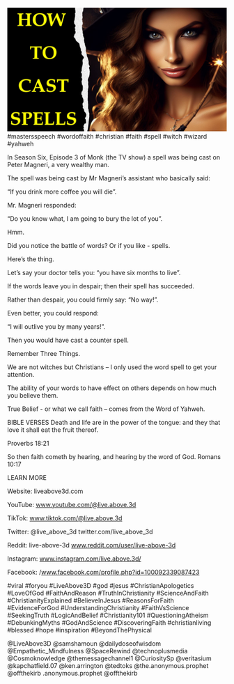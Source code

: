 ![Video cover image](cover.jpg)
#mastersspeech #wordoffaith #christian #faith #spell #witch #wizard #yahweh

In Season Six, Episode 3 of Monk (the TV show) a spell was being cast on Peter Magneri, a very wealthy man.

The spell was being cast by Mr Magneri’s assistant who basically said:

“If you drink more coffee you will die”.

Mr. Magneri responded:

“Do you know what, I am going to bury the lot of you”.

Hmm.

Did you notice the battle of words? Or if you like - spells.

Here’s the thing.

Let’s say your doctor tells you: “you have six months to live”.

If the words leave you in despair; then their spell has succeeded.

Rather than despair, you could firmly say: “No way!”.

Even better, you could respond: 

“I will outlive you by many years!”. 

Then you would have cast a counter spell.

Remember Three Things.

We are not witches but Christians – I only used the word spell to get your attention.

The ability of your words to have effect on others depends on how much you believe them.

True Belief - or what we call faith – comes from the Word of Yahweh.


BIBLE VERSES
Death and life are in the power of the tongue: and they that love it shall eat the fruit thereof.

Proverbs 18:21

So then faith cometh by hearing, and hearing by the word of God.
Romans 10:17

LEARN MORE

Website: liveabove3d.com

YouTube: www.youtube.com/@live.above.3d

TikTok: www.tiktok.com/@live.above.3d

Twitter: @live_above_3d twitter.com/live_above_3d

Reddit: live-above-3d www.reddit.com/user/live-above-3d

Instagram: www.instagram.com/live.above.3d/

Facebook: /www.facebook.com/profile.php?id=100092339087423

#viral #foryou #LiveAbove3D #god #jesus #ChristianApologetics #LoveOfGod #FaithAndReason #TruthInChristianity #ScienceAndFaith #ChristianityExplained #BelieveInJesus #ReasonsForFaith #EvidenceForGod #UnderstandingChristianity #FaithVsScience #SeekingTruth #LogicAndBelief #Christianity101 #QuestioningAtheism #DebunkingMyths #GodAndScience #DiscoveringFaith #christianliving #blessed #hope #inspiration #BeyondThePhysical

@LiveAbove3D @samshamoun @dailydoseofwisdom @Empathetic_Mindfulness @SpaceRewind @technoplusmedia @Cosmoknowledge @themessagechannel1 @CuriositySp @veritasium @kapchatfield.07 @ken.arrington @tedtoks @the.anonymous.prophet @offthekirb
.anonymous.prophet @offthekirb
